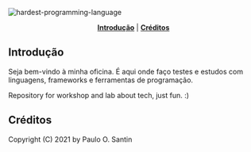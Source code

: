 ![hardest-programming-language](https://ada.vc/wp-content/uploads/2019/04/IMG_0732-1000x707.jpg)


<p align="center">
<b><a href="#introdução">Introdução</a></b>
|
<b><a href="#créditos">Créditos</a></b>
</p>

## Introdução

Seja bem-vindo à minha oficina. É aqui onde faço testes e estudos com linguagens, frameworks e ferramentas de programação.

Repository for workshop and lab about tech, just fun. :)

## Créditos

Copyright (C) 2021 by Paulo O. Santin



